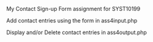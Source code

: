 My Contact Sign-up Form assignment for SYST10199

Add contact entries using the form in ass4input.php

Display and/or Delete contact entries in ass4output.php
